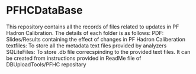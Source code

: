 # PFHCDataBase
This repository contains all the records of files related to updates in PF Hadron Calibration. The details of each folder is as follows:
PDF: Slides/Results containing the effect of changes in PF Hadron Caliberation
textfiles: To store all the metadata text files provided by analyzers
SQLiteFiles: To store .db file correcspinding to the provided text files. It can be created from instructions provided in ReadMe file of DBUploadTools/PFHC repositary 
